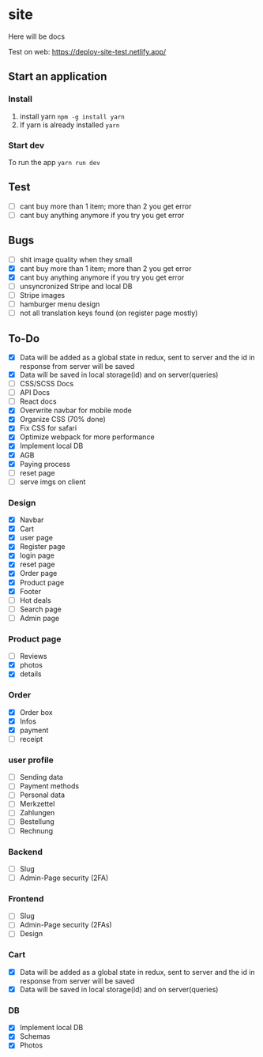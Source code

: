 # site
Here will be docs

Test on web: https://deploy-site-test.netlify.app/

## Start an application
### Install
1. install yarn `npm -g install yarn`
2. If yarn is already installed `yarn`

### Start dev
To run the app `yarn run dev`

## Test
- [ ] cant buy more than 1 item; more than 2 you get error
- [ ] cant buy anything anymore if you try you get error

## Bugs
- [ ] shit image quality when they small
- [x] cant buy more than 1 item; more than 2 you get error
- [x] cant buy anything anymore if you try you get error
- [ ] unsyncronized Stripe and local DB
- [ ] Stripe images
- [ ] hamburger menu design
- [ ] not all translation keys found (on register page mostly)

## To-Do
- [x] Data will be added as a global state in redux, sent to server and the id in response from server will be saved
- [x] Data will be saved in local storage(id) and on server(queries)
- [ ] CSS/SCSS Docs
- [ ] API Docs
- [ ] React docs
- [x] Overwrite navbar for mobile mode
- [x] Organize CSS (70% done)
- [x] Fix CSS for safari
- [x] Optimize webpack for more performance
- [x] Implement local DB
- [x] AGB
- [x] Paying process
- [ ] reset page
- [ ] serve imgs on client

### Design
- [x] Navbar
- [x] Cart
- [x] user page
- [x] Register page
- [x] login page
- [x] reset page
- [x] Order page
- [x] Product page
- [x] Footer
- [ ] Hot deals
- [ ] Search page
- [ ] Admin page

### Product page
- [ ] Reviews
- [x] photos
- [x] details

### Order
- [x] Order box
- [x] Infos
- [x] payment
- [ ] receipt

### user profile
- [ ] Sending data
- [ ] Payment methods
- [ ] Personal data
- [ ] Merkzettel
- [ ] Zahlungen
- [ ] Bestellung
- [ ] Rechnung
  
### Backend
- [ ] Slug
- [ ] Admin-Page security (2FA)

### Frontend
- [ ] Slug
- [ ] Admin-Page security (2FAs)
- [ ] Design

### Cart
- [x] Data will be added as a global state in redux, sent to server and the id in response from server will be saved
- [x] Data will be saved in local storage(id) and on server(queries)

### DB
- [x] Implement local DB
- [x] Schemas
- [x] Photos
